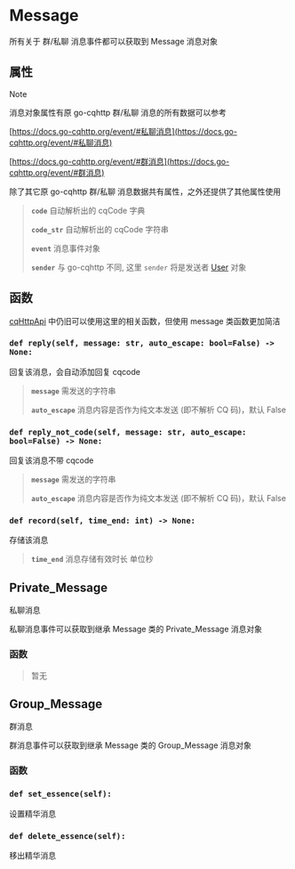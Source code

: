 # Message

所有关于 群/私聊 消息事件都可以获取到 Message 消息对象

## 属性

> [!note]
>
> 消息对象属性有原 go-cqhttp 群/私聊 消息的所有数据可以参考
>
> [https://docs.go-cqhttp.org/event/#私聊消息](https://docs.go-cqhttp.org/event/#私聊消息)
>
> [https://docs.go-cqhttp.org/event/#群消息](https://docs.go-cqhttp.org/event/#群消息)

除了其它原 go-cqhttp 群/私聊 消息数据共有属性，之外还提供了其他属性使用

> **`code`** 自动解析出的 cqCode 字典
>
> **`code_str`** 自动解析出的 cqCode 字符串
>
> **`event`** 消息事件对象
>
> **`sender`** 与 go-cqhttp 不同, 这里 `sender` 将是发送者 [User](/pycqBot/User) 对象

## 函数

[cqHttpApi](/pycqBot/cqHttpApi) 中仍旧可以使用这里的相关函数，但使用 message 类函数更加简洁

### **`def reply(self, message: str, auto_escape: bool=False) -> None:`**

回复该消息，会自动添加回复 cqcode

> **`message`** 需发送的字符串
>
> **`auto_escape`** 消息内容是否作为纯文本发送 (即不解析 CQ 码)，默认 False

### **`def reply_not_code(self, message: str, auto_escape: bool=False) -> None:`**

回复该消息不带 cqcode

> **`message`** 需发送的字符串
>
> **`auto_escape`** 消息内容是否作为纯文本发送 (即不解析 CQ 码)，默认 False

### **`def record(self, time_end: int) -> None:`**

存储该消息

> **`time_end`** 消息存储有效时长 单位秒

## Private_Message

私聊消息

私聊消息事件可以获取到继承 Message 类的 Private_Message 消息对象

### 函数

> 暂无

## Group_Message

群消息

群消息事件可以获取到继承 Message 类的 Group_Message 消息对象

### 函数

### **`def set_essence(self):`**

设置精华消息

### **`def delete_essence(self):`**

移出精华消息
